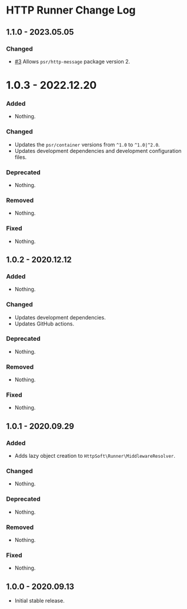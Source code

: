 # HTTP Runner Change Log

## 1.1.0 - 2023.05.05

### Changed

- [#3](https://github.com/httpsoft/http-runner/pull/3) Allows `psr/http-message` package version 2.

# 1.0.3 - 2022.12.20

### Added

- Nothing.

### Changed

- Updates the `psr/container` versions from `^1.0` to `^1.0|^2.0`.
- Updates development dependencies and development configuration files.

### Deprecated

- Nothing.

### Removed

- Nothing.

### Fixed

-  Nothing.

## 1.0.2 - 2020.12.12

### Added

- Nothing.

### Changed

- Updates development dependencies.
- Updates GitHub actions.

### Deprecated

- Nothing.

### Removed

- Nothing.

### Fixed

- Nothing.

## 1.0.1 - 2020.09.29

### Added

-  Adds lazy object creation to `HttpSoft\Runner\MiddlewareResolver`.

### Changed

- Nothing.

### Deprecated

- Nothing.

### Removed

- Nothing.

### Fixed

- Nothing.

## 1.0.0 - 2020.09.13

- Initial stable release.
